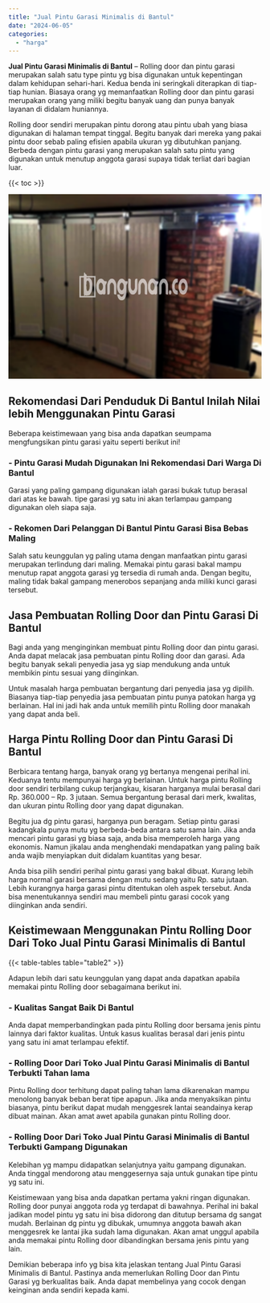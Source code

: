 ```yaml
---
title: "Jual Pintu Garasi Minimalis di Bantul"
date: "2024-06-05"
categories: 
  - "harga"
---
```


**Jual Pintu Garasi Minimalis di Bantul** – Rolling door dan pintu garasi merupakan salah satu type pintu yg bisa digunakan untuk kepentingan dalam kehidupan sehari-hari. Kedua benda ini seringkali diterapkan di tiap-tiap hunian. Biasaya orang yg memanfaatkan Rolling door dan pintu garasi merupakan orang yang miliki begitu banyak uang dan punya banyak layanan di didalam huniannya.

Rolling door sendiri merupakan pintu dorong atau pintu ubah yang biasa digunakan di halaman tempat tinggal. Begitu banyak dari mereka yang pakai pintu door sebab paling efisien apabila ukuran yg dibutuhkan panjang. Berbeda dengan pintu garasi yang merupakan salah satu pintu yang digunakan untuk menutup anggota garasi supaya tidak terliat dari bagian luar.

{{< toc >}}

![Jual Pintu Garasi Minimalis di Bantul](/images/pintu-garasi-35.png)

## Rekomendasi Dari Penduduk Di Bantul Inilah Nilai lebih Menggunakan Pintu Garasi

Beberapa keistimewaan yang bisa anda dapatkan seumpama mengfungsikan pintu garasi yaitu seperti berikut ini!

### \- Pintu Garasi Mudah Digunakan Ini Rekomendasi Dari Warga Di Bantul

Garasi yang paling gampang digunakan ialah garasi bukak tutup berasal dari atas ke bawah. tipe garasi yg satu ini akan terlampau gampang digunakan oleh siapa saja.

### \- Rekomen Dari Pelanggan Di Bantul Pintu Garasi Bisa Bebas Maling

Salah satu keunggulan yg paling utama dengan manfaatkan pintu garasi merupakan terlindung dari maling. Memakai pintu garasi bakal mampu menutup rapat anggota garasi yg tersedia di rumah anda. Dengan begitu, maling tidak bakal gampang menerobos sepanjang anda miliki kunci garasi tersebut.

## Jasa Pembuatan Rolling Door dan Pintu Garasi Di Bantul

Bagi anda yang menginginkan membuat pintu Rolling door dan pintu garasi. Anda dapat melacak jasa pembuatan pintu Rolling door dan garasi. Ada begitu banyak sekali penyedia jasa yg siap mendukung anda untuk membikin pintu sesuai yang diinginkan.

Untuk masalah harga pembuatan bergantung dari penyedia jasa yg dipilih. Biasanya tiap-tiap penyedia jasa pembuatan pintu punya patokan harga yg berlainan. Hal ini jadi hak anda untuk memilih pintu Rolling door manakah yang dapat anda beli.

## Harga Pintu Rolling Door dan Pintu Garasi Di Bantul

Berbicara tentang harga, banyak orang yg bertanya mengenai perihal ini. Keduanya tentu mempunyai harga yg berlainan. Untuk harga pintu Rolling door sendiri terbilang cukup terjangkau, kisaran harganya mulai berasal dari Rp. 360.000 – Rp. 3 jutaan. Semua bergantung berasal dari merk, kwalitas, dan ukuran pintu Rolling door yang dapat digunakan.

Begitu jua dg pintu garasi, harganya pun beragam. Setiap pintu garasi kadangkala punya mutu yg berbeda-beda antara satu sama lain. Jika anda mencari pintu garasi yg biasa saja, anda bisa memperoleh harga yang ekonomis. Namun jikalau anda menghendaki mendapatkan yang paling baik anda wajib menyiapkan duit didalam kuantitas yang besar.

Anda bisa pilih sendiri perihal pintu garasi yang bakal dibuat. Kurang lebih harga normal garasi bersama dengan mutu sedang yaitu Rp. satu jutaan. Lebih kurangnya harga garasi pintu ditentukan oleh aspek tersebut. Anda bisa menentukannya sendiri mau membeli pintu garasi cocok yang diinginkan anda sendiri.

## Keistimewaan Menggunakan Pintu Rolling Door Dari Toko Jual Pintu Garasi Minimalis di Bantul

{{< table-tables table="table2" >}}

Adapun lebih dari satu keunggulan yang dapat anda dapatkan apabila memakai pintu Rolling door sebagaimana berikut ini.

### \- Kualitas Sangat Baik Di Bantul

Anda dapat memperbandingkan pada pintu Rolling door bersama jenis pintu lainnya dari faktor kualitas. Untuk kasus kualitas berasal dari jenis pintu yang satu ini amat terlampau efektif.

### \- Rolling Door Dari Toko Jual Pintu Garasi Minimalis di Bantul Terbukti Tahan lama

Pintu Rolling door terhitung dapat paling tahan lama dikarenakan mampu menolong banyak beban berat tipe apapun. Jika anda menyaksikan pintu biasanya, pintu berikut dapat mudah menggesrek lantai seandainya kerap dibuat mainan. Akan amat awet apabila gunakan pintu Rolling door.

### \- Rolling Door Dari Toko Jual Pintu Garasi Minimalis di Bantul Terbukti Gampang Digunakan

Kelebihan yg mampu didapatkan selanjutnya yaitu gampang digunakan. Anda tinggal mendorong atau menggesernya saja untuk gunakan tipe pintu yg satu ini.

Keistimewaan yang bisa anda dapatkan pertama yakni ringan digunakan. Rolling door punyai anggota roda yg terdapat di bawahnya. Perihal ini bakal jadikan model pintu yg satu ini bisa didorong dan ditutup bersama dg sangat mudah. Berlainan dg pintu yg dibukak, umumnya anggota bawah akan menggesrek ke lantai jika sudah lama digunakan. Akan amat unggul apabila anda memakai pintu Rolling door dibandingkan bersama jenis pintu yang lain.

Demikian beberapa info yg bisa kita jelaskan tentang Jual Pintu Garasi Minimalis di Bantul. Pastinya anda memerlukan Rolling Door dan Pintu Garasi yg berkualitas baik. Anda dapat membelinya yang cocok dengan keinginan anda sendiri kepada kami.
